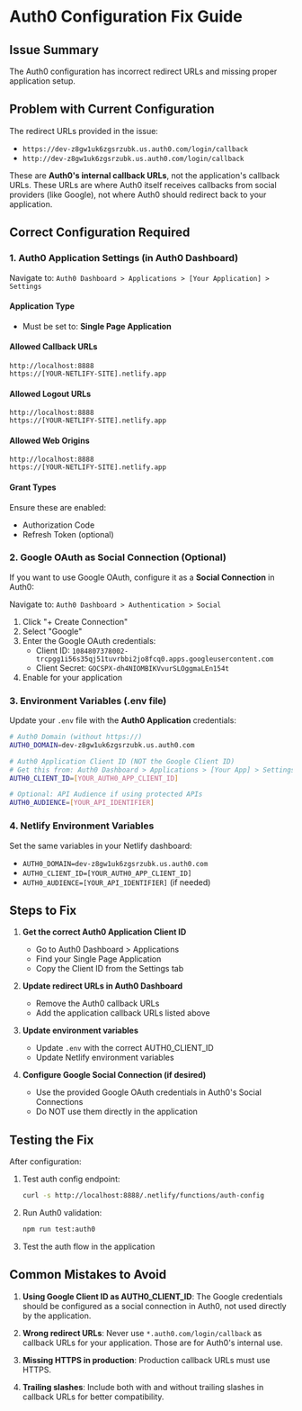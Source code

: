 # Auth0 Configuration Fix Guide

## Issue Summary
The Auth0 configuration has incorrect redirect URLs and missing proper application setup.

## Problem with Current Configuration
The redirect URLs provided in the issue:
- `https://dev-z8gw1uk6zgsrzubk.us.auth0.com/login/callback`
- `http://dev-z8gw1uk6zgsrzubk.us.auth0.com/login/callback`

These are **Auth0's internal callback URLs**, not the application's callback URLs. These URLs are where Auth0 itself receives callbacks from social providers (like Google), not where Auth0 should redirect back to your application.

## Correct Configuration Required

### 1. Auth0 Application Settings (in Auth0 Dashboard)

Navigate to: `Auth0 Dashboard > Applications > [Your Application] > Settings`

#### Application Type
- Must be set to: **Single Page Application**

#### Allowed Callback URLs
```
http://localhost:8888
https://[YOUR-NETLIFY-SITE].netlify.app
```

#### Allowed Logout URLs  
```
http://localhost:8888
https://[YOUR-NETLIFY-SITE].netlify.app
```

#### Allowed Web Origins
```
http://localhost:8888
https://[YOUR-NETLIFY-SITE].netlify.app
```

#### Grant Types
Ensure these are enabled:
- Authorization Code
- Refresh Token (optional)

### 2. Google OAuth as Social Connection (Optional)

If you want to use Google OAuth, configure it as a **Social Connection** in Auth0:

Navigate to: `Auth0 Dashboard > Authentication > Social`

1. Click "+ Create Connection"
2. Select "Google"  
3. Enter the Google OAuth credentials:
   - Client ID: `1084807378002-trcpgg1i56s35qj51tuvrbbi2jo8fcq0.apps.googleusercontent.com`
   - Client Secret: `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`
4. Enable for your application

### 3. Environment Variables (.env file)

Update your `.env` file with the **Auth0 Application** credentials:

```bash
# Auth0 Domain (without https://)
AUTH0_DOMAIN=dev-z8gw1uk6zgsrzubk.us.auth0.com

# Auth0 Application Client ID (NOT the Google Client ID)
# Get this from: Auth0 Dashboard > Applications > [Your App] > Settings
AUTH0_CLIENT_ID=[YOUR_AUTH0_APP_CLIENT_ID]

# Optional: API Audience if using protected APIs
AUTH0_AUDIENCE=[YOUR_API_IDENTIFIER]
```

### 4. Netlify Environment Variables

Set the same variables in your Netlify dashboard:
- `AUTH0_DOMAIN=dev-z8gw1uk6zgsrzubk.us.auth0.com`
- `AUTH0_CLIENT_ID=[YOUR_AUTH0_APP_CLIENT_ID]`
- `AUTH0_AUDIENCE=[YOUR_API_IDENTIFIER]` (if needed)

## Steps to Fix

1. **Get the correct Auth0 Application Client ID**
   - Go to Auth0 Dashboard > Applications
   - Find your Single Page Application
   - Copy the Client ID from the Settings tab

2. **Update redirect URLs in Auth0 Dashboard**
   - Remove the Auth0 callback URLs
   - Add the application callback URLs listed above

3. **Update environment variables**
   - Update `.env` with the correct AUTH0_CLIENT_ID
   - Update Netlify environment variables

4. **Configure Google Social Connection (if desired)**
   - Use the provided Google OAuth credentials in Auth0's Social Connections
   - Do NOT use them directly in the application

## Testing the Fix

After configuration:

1. Test auth config endpoint:
   ```bash
   curl -s http://localhost:8888/.netlify/functions/auth-config
   ```

2. Run Auth0 validation:
   ```bash
   npm run test:auth0
   ```

3. Test the auth flow in the application

## Common Mistakes to Avoid

1. **Using Google Client ID as AUTH0_CLIENT_ID**: The Google credentials should be configured as a social connection in Auth0, not used directly by the application.

2. **Wrong redirect URLs**: Never use `*.auth0.com/login/callback` as callback URLs for your application. Those are for Auth0's internal use.

3. **Missing HTTPS in production**: Production callback URLs must use HTTPS.

4. **Trailing slashes**: Include both with and without trailing slashes in callback URLs for better compatibility.